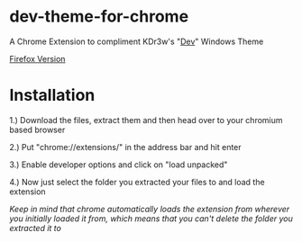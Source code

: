 # dev-theme-for-chrome
A Chrome Extension to compliment KDr3w's "[Dev](https://www.deviantart.com/kdr3w/art/Dev-825722799)" Windows Theme

[Firefox Version](https://github.com/Optinux/dev-theme-for-firefox)

# Installation
1.) Download the files, extract them and then head over to your chromium based browser

2.) Put "chrome://extensions/" in the address bar and hit enter

3.) Enable developer options and click on "load unpacked"

4.) Now just select the folder you extracted your files to and load the extension

*Keep in mind that chrome automatically loads the extension from wherever you initially loaded it from, which means that you can't delete the folder you extracted it to*

